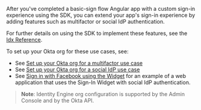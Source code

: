 After you've completed a basic-sign flow Angular app with a custom sign-in experience using the SDK, you can extend your app's sign-in experience by adding features such as multifactor or social IdP authentication.

For further details on using the SDK to implement these features, see the [Idx Reference](https://github.com/okta/okta-auth-js/blob/master/docs/idx.md#usage).

To set up your Okta org for these use cases, see:

* See [Set up your Okta org for a multifactor use case](/docs/guides/oie-embedded-common-org-setup/nodejs/main/#set-up-your-okta-org-for-a-multifactor-use-case)
* See [Set up your Okta org for a social IdP use case](/docs/guides/oie-embedded-common-org-setup/nodejs/main/#set-up-your-okta-org-for-a-social-idp-use-case)
* See [Sign in with Facebook using the Widget](/docs/guides/oie-embedded-widget-use-case-sign-in-soc-idp/) for an example of a web application that uses the Sign-In Widget with social IdP authentication.

> **Note**: Identity Engine org configuration is supported by the Admin Console and by the Okta API.
